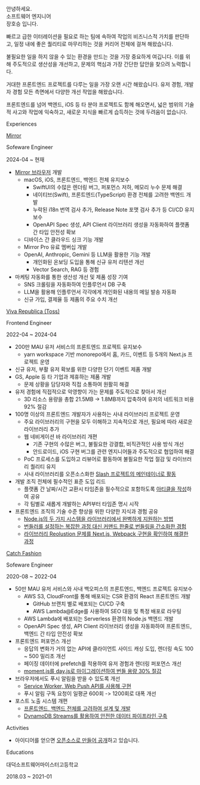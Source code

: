 <p className="title">안녕하세요.<br>소프트웨어 엔지니어<br/>장호승 입니다.</p>

빠르고 급한 이터레이션을 필요로 하는 팀에 속하여 작업의 비즈니스적 가치를 판단하고, 일정 내에 좋은 퀄리티로 마무리하는 것을 커리어 전체에 걸쳐 해왔습니다.

불필요한 일을 하지 않을 수 있는 환경을 만드는 것을 가장 중요하게 여깁니다. 이를 위해 주도적으로 생산성을 개선하고, 문제의 핵심과 가장 간단한 답안을 찾으려 노력합니다.

거대한 프론트엔드 프로젝트를 다루는 일을 가장 오랜 시간 해왔습니다. 유저 경험, 개발자 경험 모든 측면에서 다양한 개선 작업을 해왔습니다.

프론트엔드를 넘어 백엔드, iOS 등 타 분야 프로젝트도 함께 해오면서, 넓은 범위의 기술적 사고와 작업에 익숙하고, 새로운 지식을 빠르게 습득하는 것에 두려움이 없습니다.

<p className="title">Experiences</p>

<p className="experience"><a href="/experiences/mirror">Mirror</a></p>
<p className="experience-role">Sofeware Engineer</p>
<p className="experience-period">2024-04 ~ 현재</p>

- [Mirror 브라우저](https://www.mirror.work/) 개발
  - macOS, iOS, 프론트엔드, 백엔드 전체 유지보수
    - SwiftUI의 수많은 렌더링 버그, 퍼포먼스 저하, 메모리 누수 문제 해결
    - 네이티브(Swift), 프론트엔드(TypeScript) 환경 전체를 고려한 백엔드 개발
    - 누락된 i18n 번역 검사 추가, Release Note 포맷 검사 추가 등 CI/CD 유지보수
    - OpenAPI Spec 생성, API Client 라이브러리 생성을 자동화하여 플랫폼 간 타입 안전성 확보
  - 디바이스 간 클라우드 싱크 기능 개발
  - Mirror Pro 유료 멤버십 개발
  - OpenAI, Anthropic, Gemini 등 LLM을 활용한 기능 개발
    - 개인화된 온보딩 도입을 통해 신규 유저 리텐션 개선
    - Vector Search, RAG 등 경험
- 마케팅 자동화를 통한 생산성 개선 및 제품 성장 기여
  - SNS 크롤링을 자동화하여 인플루언서 DB 구축
  - LLM을 활용해 인플루언서 각각에게 개인화된 내용의 메일 발송 자동화
  - 신규 가입, 결제율 등 제품의 주요 수치 개선

<p className="experience"><a href="/experiences/viva-republica">Viva Republica (Toss)</a></p>
<p className="experience-role">Frontend Engineer</p>
<p className="experience-period">2022-04 ~ 2024-04</p>

- 200만 MAU 유저 서비스의 프론트엔드 프로젝트 유지보수
  - yarn workspace 기반 monorepo에서 홈, 카드, 이벤트 등 5개의 Next.js 프로젝트 운영
- 신규 유저, 부활 유저 확보를 위한 다양한 단기 이벤트 제품 개발
- GS, Apple 등 타 기업과 제휴하는 제품 개발
  - 문제 상황을 담당자와 직접 소통하여 원활히 해결
- 유저 경험에 직접적으로 악영향이 가는 문제를 주도적으로 찾아서 개선
  - 3D 리소스 용량을 총합 21.5MB -> 1.8MB까지 압축하여 유저의 네트워크 비용 92% 절감
- 100명 이상의 프론트엔드 개발자가 사용하는 사내 라이브러리 프로젝트 운영
  - 주요 라이브러리의 구현을 모두 이해하고 지속적으로 개선, 필요에 따라 새로운 라이브러리 추가
  - 웹 네비게이션 바 라이브러리 개편
    - 기존 구현의 수많은 버그, 불필요한 강결합, 비직관적인 사용 방식 개선
    - 안드로이드, iOS 구현 버그를 관련 엔지니어들과 주도적으로 협업하여 해결
  - PoC 프로세스를 도입하고 리뷰어로 활동하여 불필요한 작업 절감 및 라이브러리 퀄리티 유지
  - 사내 라이브러리를 오픈소스화한 [Slash 프로젝트의 메인테이너로 활동](https://github.com/toss/slash/issues?q=involves%3Ahoseungme)
- 개발 조직 전체에 필수적인 표준 도입 리드
  - 플랫폼 간 날짜/시간 교환시 타임존을 필수적으로 포함하도록 [아티클을 작성](https://blog.hoseung.me/2023-03-23-how-to-transfer-date)하여 공유
  - 각 팀별로 새롭게 개발하는 API부터 타임존 명시 시작
- 프론트엔드 조직의 기술 수준 향상을 위한 다양한 지식과 경험 공유
  - [Node.js의 두 가지 시스템을 라이브러리에서 완벽하게 지원하는 방법](https://toss.tech/article/commonjs-esm-exports-field)
  - [번들러를 설정하는 복잡한 과정 대신 커맨드 한줄로 번들링을 간소화한 경험](https://blog.hoseung.me/2023-07-22-improve-library-bundling)
  - [라이브러리 Reolustion 문제를 Next.js, Webpack 구현을 확인하여 해결한 과정](https://github.com/hoseungme/wiki/blob/b16bad3a6736091ed80752edb6fa9dca6c0cb9be/front-end/nextjs/server-side-module-resolution/ko.md)

<p className="experience"><a href="/experiences/catch-fashion">Catch Fashion</a></p>
<p className="experience-role">Sofeware Engineer</p>
<p className="experience-period">2020-08 ~ 2022-04</p>

- 50만 MAU 유저 서비스와 사내 백오피스의 프론트엔드, 백엔드 프로젝트 유지보수
  - AWS S3, CloudFront를 통해 배포되는 CSR 환경의 React 프론트엔드 개발
    - GitHub 브랜치 별로 배포되는 CI/CD 구축
    - AWS Lambda@Edge를 사용하여 SEO 대응 및 특정 배포로 라우팅
  - AWS Lambda에 배포되는 Serverless 환경의 Node.js 백엔드 개발
  - OpenAPI Spec 생성, API Client 라이브러리 생성을 자동화하여 프론트엔드, 백엔드 간 타입 안전성 확보
- 프론트엔드 퍼포먼스 개선
  - 응답의 변화가 거의 없는 API에 클라이언트 사이드 캐싱 도입, 렌더링 속도 100 ~ 500 밀리초 개선
  - 페이징 데이터에 prefetch를 적용하여 유저 경험과 렌더링 퍼포먼스 개선
  - [moment.js를 day.js로 마이그레이션하여 번들 용량 30% 절감](https://blog.hoseung.me/2022-03-13-dayjs-instead-of-momentjs)
- 브라우저에서도 푸시 알림을 받을 수 있도록 개선
  - [Service Worker, Web Push API를 사용해 구현](https://blog.hoseung.me/2021-11-28-web-push-notification)
  - 푸시 알림 구독 요청이 일평균 600회 -> 1200회로 대폭 개선
- 포스트 노출 시스템 개편
  - [프론트엔드, 백엔드 전체를 고려하여 설계 및 개발](https://blog.hoseung.me/2022-02-06-post-system-retrospect)
  - [DynamoDB Streams를 활용하여 안전한 데이터 파이프라인 구축](https://blog.hoseung.me/2022-02-19-dynamodb-stream-elasticsearch)

<p className="title">Activities</p>

- 아이디어를 얻으면 [오픈소스로 만들어 공개](https://github.com/hoseungme/opensources/blob/main/ko.md)하고 있습니다.

<p className="title">Educations</p>

<p className="experience">대덕소프트웨어마이스터고등학교</p>
<p className="experience-period">2018.03 ~ 2021-01</p>
